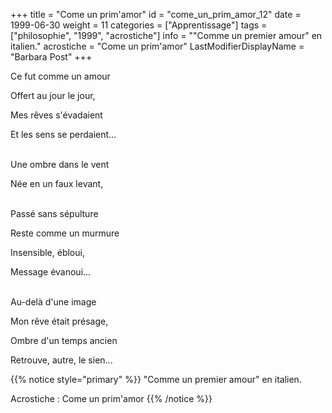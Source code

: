 +++
title = "Come un prim'amor"
id = "come_un_prim_amor_12"
date = 1999-06-30
weight = 11
categories = ["Apprentissage"]
tags = ["philosophie", "1999", "acrostiche"]
info = "\"Comme un premier amour\" en italien."
acrostiche = "Come un prim'amor"
LastModifierDisplayName = "Barbara Post"
+++

Ce fut comme un amour

Offert au jour le jour,

Mes rêves s'évadaient

Et les sens se perdaient...

 \
Une ombre dans le vent

Née en un faux levant,

 \
Passé sans sépulture

Reste comme un murmure

Insensible, ébloui,

Message évanoui...

 \
Au-delà d'une image

Mon rêve était présage,

Ombre d'un temps ancien

Retrouve, autre, le sien...

{{% notice style="primary" %}}
\"Comme un premier amour\" en italien.

Acrostiche : Come un prim'amor
{{% /notice %}}
